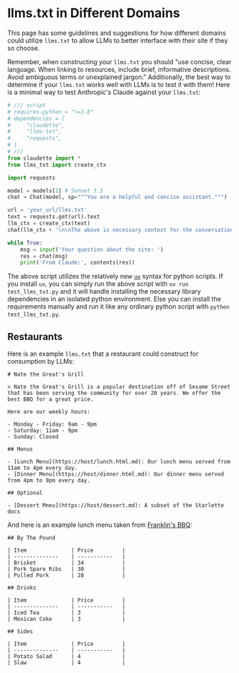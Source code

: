# llms.txt in Different Domains

This page has some guidelines and suggestions for how different domains could utilize `llms.txt` to allow LLMs to better interface with their site if they so choose.

Remember, when constructing your `llms.txt` you should "use concise, clear language. When linking to resources, include brief, informative descriptions. Avoid ambiguous terms or unexplained jargon." Additionally, the best way to determine if your `llms.txt` works well with LLMs is to test it with them! Here is a minimal way to test Anthropic's Claude against your `llms.txt`:

```python
# /// script
# requires-python = ">=3.8"
# dependencies = [
#     "claudette",
#     "llms-txt",
#     "requests",
# ]
# ///
from claudette import *
from llms_txt import create_ctx

import requests

model = models[1] # Sonnet 3.5
chat = Chat(model, sp="""You are a helpful and concise assistant.""")

url = 'your_url/llms.txt'
text = requests.get(url).text
llm_ctx = create_ctx(text)
chat(llm_ctx + '\n\nThe above is necessary context for the conversation.')

while True:
    msg = input('Your question about the site: ')
    res = chat(msg)
    print('From Claude:', contents(res))
```

The above script utilizes the relatively new [`uv`](https://docs.astral.sh/uv/) syntax for python scripts. If you install `uv`, you can simply run the above script with `uv run test_llms_txt.py` and it will handle installing the necessary library dependencies in an isolated python environment. Else you can install the requirements manually and run it like any ordinary python script with `python test_llms_txt.py`.

## Restaurants

Here is an example `llms.txt` that a restaurant could construct for consumption by LLMs:

```
# Nate the Great's Grill

> Nate the Great's Grill is a popular destination off of Sesame Street that has been serving the community for over 20 years. We offer the best BBQ for a great price.

Here are our weekly hours:

- Monday - Friday: 9am - 9pm
- Saturday: 11am - 9pm
- Sunday: Closed

## Menus

- [Lunch Menu](https://host/lunch.html.md): Our lunch menu served from 11am to 4pm every day.
- [Dinner Menu](https://host/dinner.html.md): Our dinner menu served from 4pm to 9pm every day.

## Optional

- [Dessert Mneu](https://host/dessert.md): A subset of the Starlette docs
```

And here is an example lunch menu taken from [Franklin's BBQ](https://franklinbbq.com/menu):

```
## By The Pound

| Item              | Price         |
| --------------    | -----------   |
| Brisket           | 34            |
| Pork Spare Ribs   | 30            |
| Pulled Pork       | 28            |

## Drinks

| Item              | Price         |
| --------------    | -----------   |
| Iced Tea          | 3             |
| Mexican Coke      | 3             |

## Sides

| Item              | Price         |
| --------------    | -----------   |
| Potato Salad      | 4             |
| Slaw              | 4             |
```